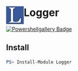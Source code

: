 ﻿# <img src="/Docs/Logo/icon.png" alt="Logo" width="48" align="left"/> Logger

[![Powershellgallery Badge][psgallery-badge]][psgallery-status]

## Install

```powershell
PS> Install-Module Logger
```

[psgallery-badge]: https://img.shields.io/badge/PowerShell_Gallery-1.0.0-green.svg
[psgallery-status]: https://www.powershellgallery.com/packages/Logger/1.0.0
